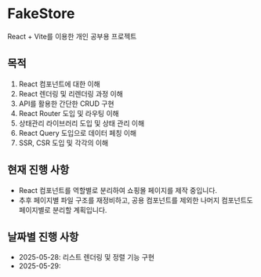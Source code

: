 # FakeStore

React + Vite를 이용한 개인 공부용 프로젝트

## 목적

1. React 컴포넌트에 대한 이해
2. React 렌더링 및 리렌더링 과정 이해
3. API를 활용한 간단한 CRUD 구현
4. React Router 도입 및 라우팅 이해
5. 상태관리 라이브러리 도입 및 상태 관리 이해
6. React Query 도입으로 데이터 페칭 이해
7. SSR, CSR 도입 및 각각의 이해

## 현재 진행 사항

- React 컴포넌트를 역할별로 분리하여 쇼핑몰 페이지를 제작 중입니다.
- 추후 페이지별 파일 구조를 재정비하고, 공용 컴포넌트를 제외한 나머지 컴포넌트도 페이지별로 분리할 계획입니다.

## 날짜별 진행 사항

- 2025-05-28: 리스트 렌더링 및 정렬 기능 구현
- 2025-05-29:
